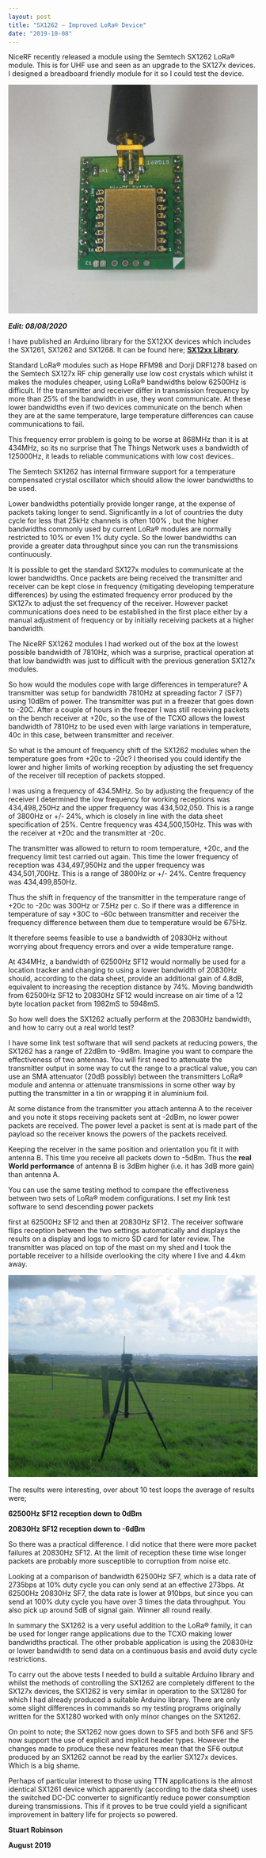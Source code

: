 ```yaml
---
layout: post
title: "SX1262 – Improved LoRa® Device"
date: "2019-10-08"
---
```


NiceRF recently released a module using the Semtech SX1262 LoRa® module. This is for UHF use and seen as an upgrade to the SX127x devices. I designed a breadboard friendly module for it so I could test the device.

![](/images/word-image.jpeg)

**_Edit: 08/08/2020_**

I have published an Arduino library for the SX12XX devices which includes the SX1261, SX1262 and SX1268. It can be found here; **[SX12xx Library](https://github.com/StuartsProjects/SX12XX-LoRa®)**. 

Standard LoRa® modules such as Hope RFM98 and Dorji DRF1278 based on the Semtech SX127x RF chip generally use low cost crystals which whilst it makes the modules cheaper, using LoRa® bandwidths below 62500Hz is difficult. If the transmitter and receiver differ in transmission frequency by more than 25% of the bandwidth in use, they wont communicate. At these lower bandwidths even if two devices communicate on the bench when they are at the same temperature, large temperature differences can cause communications to fail.

This frequency error problem is going to be worse at 868MHz than it is at 434MHz, so its no surprise that The Things Network uses a bandwidth of 125000Hz, it leads to reliable communications with low cost devices..

The Semtech SX1262 has internal firmware support for a temperature compensated crystal oscillator which should allow the lower bandwidths to be used.

Lower bandwidths potentially provide longer range, at the expense of packets taking longer to send. Significantly in a lot of countries the duty cycle for less that 25kHz channels is often 100% , but the higher bandwidths commonly used by current LoRa® modules are normally restricted to 10% or even 1% duty cycle. So the lower bandwidths can provide a greater data throughput since you can run the transmissions continuously.

It is possible to get the standard SX127x modules to communicate at the lower bandwidths. Once packets are being received the transmitter and receiver can be kept close in frequency (mitigating developing temperature differences) by using the estimated frequency error produced by the SX127x to adjust the set frequency of the receiver. However packet communications does need to be established in the first place either by a manual adjustment of frequency or by initially receiving packets at a higher bandwidth.

The NiceRF SX1262 modules I had worked out of the box at the lowest possible bandwidth of 7810Hz, which was a surprise, practical operation at that low bandwidth was just to difficult with the previous generation SX127x modules.

So how would the modules cope with large differences in temperature? A transmitter was setup for bandwidth 7810Hz at spreading factor 7 (SF7) using 10dBm of power. The transmitter was put in a freezer that goes down to -20C. After a couple of hours in the freezer I was still receiving packets on the bench receiver at +20c, so the use of the TCXO allows the lowest bandwidth of 7810Hz to be used even with large variations in temperature, 40c in this case, between transmitter and receiver.

So what is the amount of frequency shift of the SX1262 modules when the temperature goes from +20c to -20c? I theorised you could identify the lower and higher limits of working reception by adjusting the set frequency of the receiver till reception of packets stopped.

I was using a frequency of 434.5MHz. So by adjusting the frequency of the receiver I determined the low frequency for working receptions was 434,498,250Hz and the upper frequency was 434,502,050. This is a range of 3800Hz or +/- 24%, which is closely in line with the data sheet specification of 25%. Centre frequency was 434,500,150Hz. This was with the receiver at +20c and the transmitter at -20c.

The transmitter was allowed to return to room temperature, +20c, and the frequency limit test carried out again. This time the lower frequency of reception was 434,497,950Hz and the upper frequency was 434,501,700Hz. This is a range of 3800Hz or +/- 24%. Centre frequency was 434,499,850Hz.

Thus the shift in frequency of the transmitter in the temperature range of +20c to -20c was 300Hz or 7.5Hz per c. So if there was a difference in temperature of say +30C to -60c between transmitter and receiver the frequency difference between them due to temperature would be 675Hz.

It therefore seems feasible to use a bandwidth of 20830Hz without worrying about frequency errors and over a wide temperature range.

At 434MHz, a bandwidth of 62500Hz SF12 would normally be used for a location tracker and changing to using a lower bandwidth of 20830Hz should, according to the data sheet, provide an additional gain of 4.8dB, equivalent to increasing the reception distance by 74%. Moving bandwidth from 62500Hz SF12 to 20830Hz SF12 would increase on air time of a 12 byte location packet from 1982mS to 5948mS.

So how well does the SX1262 actually perform at the 20830Hz bandwidth, and how to carry out a real world test?

I have some link test software that will send packets at reducing powers, the SX1262 has a range of 22dBm to -9dBm. Imagine you want to compare the effectiveness of two antennas. You will first need to attenuate the transmitter output in some way to cut the range to a practical value, you can use an SMA attenuator (20dB possibly) between the transmitters LoRa® module and antenna or attenuate transmissions in some other way by putting the transmitter in a tin or wrapping it in aluminium foil.

At some distance from the transmitter you attach antenna A to the receiver and you note it stops receiving packets sent at -2dBm, no lower power packets are received. The power level a packet is sent at is made part of the payload so the receiver knows the powers of the packets received.

Keeping the receiver in the same position and orientation you fit it with antenna B. This time you receive all packets down to -5dBm. Thus the **real World performance** of antenna B is 3dBm higher (i.e. it has 3dB more gain) than antenna A.

You can use the same testing method to compare the effectiveness between two sets of LoRa® modem configurations. I set my link test software to send descending power packets

first at 62500Hz SF12 and then at 20830Hz SF12. The receiver software flips reception between the two settings automatically and displays the results on a display and logs to micro SD card for later review. The transmitter was placed on top of the mast on my shed and I took the portable receiver to a hillside overlooking the city where I live and 4.4km away.

![](/images/word-image-1-1024x829.jpeg)

The results were interesting, over about 10 test loops the average of results were;

**62500Hz SF12 reception down to 0dBm**

**20830Hz SF12 reception down to -6dBm**

So there was a practical difference. I did notice that there were more packet failures at 20830Hz SF12. At the limit of reception these time wise longer packets are probably more susceptible to corruption from noise etc.

Looking at a comparison of bandwidth 62500Hz SF7, which is a data rate of 2735bps at 10% duty cycle you can only send at an effective 273bps. At 62500Hz 20830Hz SF7, the data rate is lower at 910bps, but since you can send at 100% duty cycle you have over 3 times the data throughput. You also pick up around 5dB of signal gain. Winner all round really.

In summary the SX1262 is a very useful addition to the LoRa® family, it can be used for longer range applications due to the TCXO making lower bandwidths practical. The other probable application is using the 20830Hz or lower bandwidth to send data on a continuous basis and avoid duty cycle restrictions.

To carry out the above tests I needed to build a suitable Arduino library and whilst the methods of controlling the SX1262 are completely different to the SX127x devices, the SX1262 is very similar in operation to the SX1280 for which I had already produced a suitable Arduino library. There are only some slight differences in commands so my testing programs originally written for the SX1280 worked with only minor changes on the SX1262.

On point to note; the SX1262 now goes down to SF5 and both SF6 and SF5 now support the use of explicit and implicit header types. However the changes made to produce these new features mean that the SF6 output produced by an SX1262 cannot be read by the earlier SX127x devices. Which is a big shame.

Perhaps of particular interest to those using TTN applications is the almost identical SX1261 device which apparently (according to the data sheet) uses the switched DC-DC converter to significantly reduce power consumption dureing transmissions. This if it proves to be true could yield a significant improvement in battery life for projects so powered.

**Stuart Robinson**

**August 2019**
